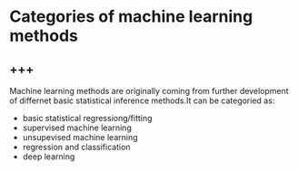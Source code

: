 # Categories of machine learning methods

+++
---

Machine learning methods are originally coming from further development of differnet basic statistical inference methods.It can be categoried as:
* basic statistical regressiong/fitting
* supervised machine learning
* unsupevised machine learning
* regression and classification
* deep learning
